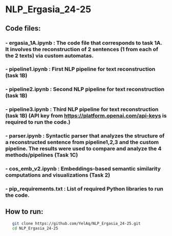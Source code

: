 # NLP_Ergasia_24-25

## Code files:

### - ergasia_1A.ipynb : The code file that corresponds to task 1A. It involves the reconstruction of 2 sentences (1 from each of the 2 texts) via custom automatas.

### - pipeline1.ipynb : First NLP pipeline for text reconstruction (task 1B)

### - pipeline2.ipynb : Second NLP pipeline for text reconstruction (task 1B)

### - pipeline3.ipynb : Third NLP pipeline for text reconstruction (task 1B) (API key from https://platform.openai.com/api-keys is required to run the code.)

### - parser.ipynb : Syntactic parser that analyzes the structure of a reconstructed sentence from pipeline1,2,3 and the custom pipeline. The results were used to compare and analyze the 4 methods/pipelines (Task 1C)  

### - cos_emb_v2.ipynb : Embeddings-based semantic similarity computations and visualizations (Task 2)

### - pip_requirements.txt : List of required Python libraries to run the code.

## How to run:
```bash
   git clone https://github.com/YelAq/NLP_Ergasia_24-25.git
   cd NLP_Ergasia_24-25
